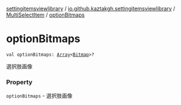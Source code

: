 [settingitemsviewlibrary](../../index.md) / [io.github.kaztakgh.settingitemsviewlibrary](../index.md) / [MultiSelectItem](index.md) / [optionBitmaps](./option-bitmaps.md)

# optionBitmaps

`val optionBitmaps: `[`Array`](https://kotlinlang.org/api/latest/jvm/stdlib/kotlin/-array/index.html)`<`[`Bitmap`](https://developer.android.com/reference/android/graphics/Bitmap.html)`>?`

選択肢画像

### Property

`optionBitmaps` - 選択肢画像